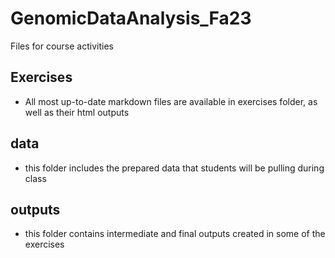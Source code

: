 # GenomicDataAnalysis_Fa23
 Files for course activities

## Exercises
- All most up-to-date markdown files are available in exercises folder, as well as their html outputs

## data
- this folder includes the prepared data that students will be pulling during class

## outputs
- this folder contains intermediate and final outputs created in some of the exercises